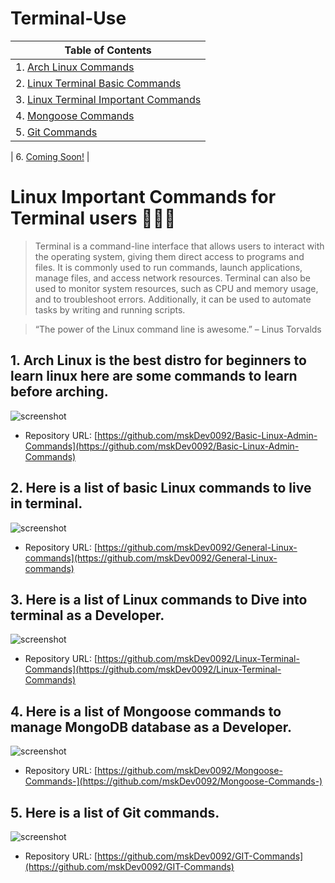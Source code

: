 # Terminal-Use

| Table of Contents                                                                                                                                                                  |
| ---------------------------------------------------------------------------------------------------------------------------------------------------------------------------------- |
| 1. [Arch Linux Commands](https://github.com/mskDev0092/Terminal-Usage#1-arch-linux-is-the-best-distro-for-beginners-to-learn-linux-here-are-some-commands-to-learn-before-arching) |
| 2. [Linux Terminal Basic Commands](https://github.com/mskDev0092/Terminal-Usage#2-here-is-a-list-of-basic-linux-commands-to-live-in-terminal)                                      |
| 3. [Linux Terminal Important Commands](https://github.com/mskDev0092/Terminal-Usage#3-here-is-a-list-of-linux-commands-to-dive-into-terminal-as-a-developer)                       |
| 4. [Mongoose Commands](https://github.com/mskDev0092/Terminal-Usage#4-here-is-a-list-of-mongoose-commands-to-manage-mongodb-database-as-a-developer)                               |
| 5. [Git Commands](https://github.com/mskDev0092/Terminal-Usage#5-here-is-a-list-of-git-commands)    

| 6. [Coming Soon!]()  |

# Linux Important Commands for Terminal users  👨🏻‍💻

> Terminal is a command-line interface that allows users to interact with the operating system, giving them direct access to programs and files. It is commonly used to run commands, launch applications, manage files, and access network resources. Terminal can also be used to monitor system resources, such as CPU and memory usage, and to troubleshoot errors. Additionally, it can be used to automate tasks by writing and running scripts.

> “The power of the Linux command line is awesome.” – Linus Torvalds 

## 1. Arch Linux is the best distro for beginners to learn linux here are some commands to learn before arching. 

![screenshot](https://upload.wikimedia.org/wikipedia/commons/thumb/1/1a/Example_of_pacman_in_Arch_Linux_screenshot.png/800px-Example_of_pacman_in_Arch_Linux_screenshot.png)

- Repository URL: [https://github.com/mskDev0092/Basic-Linux-Admin-Commands](https://github.com/mskDev0092/Basic-Linux-Admin-Commands)

## 2. Here is a list of basic Linux commands to live in terminal.

![screenshot](https://upload.wikimedia.org/wikipedia/commons/thumb/a/aa/Command_line.png/702px-Command_line.png)

- Repository URL: [https://github.com/mskDev0092/General-Linux-commands](https://github.com/mskDev0092/General-Linux-commands)

## 3. Here is a list of Linux commands to Dive into terminal as a Developer.

![screenshot](https://funprojectsdotblog.files.wordpress.com/2020/11/awk_title.png)

- Repository URL: [https://github.com/mskDev0092/Linux-Terminal-Commands](https://github.com/mskDev0092/Linux-Terminal-Commands)

## 4. Here is a list of Mongoose commands to manage MongoDB database as a Developer.

![screenshot](https://miro.medium.com/max/1400/1*RQxKTG-qD7MvqAhhYJemaQ.png)

- Repository URL: [https://github.com/mskDev0092/Mongoose-Commands-](https://github.com/mskDev0092/Mongoose-Commands-)

## 5. Here is a list of Git commands.

![screenshot](https://upload.wikimedia.org/wikipedia/commons/thumb/f/f4/Git_session.svg/1024px-Git_session.svg.png)

- Repository URL: [https://github.com/mskDev0092/GIT-Commands](https://github.com/mskDev0092/GIT-Commands)








